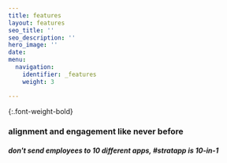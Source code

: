 ```yaml
---
title: features
layout: features
seo_title: ''
seo_description: ''
hero_image: ''
date: 
menu:
  navigation:
    identifier: _features
    weight: 3

---
```

{:.font-weight-bold}

### alignment and engagement like never before

##### don't send employees to 10 different apps, #stratapp is 10-in-1